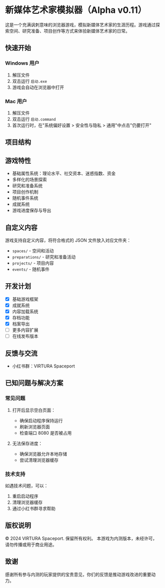 # 新媒体艺术家模拟器（Alpha v0.11）

这是一个充满讽刺意味的浏览器游戏，模拟新媒体艺术家的生涯历程。游戏通过探索空间、研究准备、项目创作等方式来体验新媒体艺术家的日常。

## 快速开始

### Windows 用户
1. 解压文件
2. 双击运行 `启动.exe`
3. 游戏会自动在浏览器中打开

### Mac 用户
1. 解压文件
2. 双击运行 `启动.command`
3. 首次运行时，在"系统偏好设置 > 安全性与隐私 > 通用"中点击"仍要打开"

## 项目结构

## 游戏特性

- 基础属性系统：理论水平、社交资本、迷惑指数、资金
- 多样化的场景探索
- 研究和准备系统
- 项目创作机制
- 随机事件系统
- 成就系统
- 游戏进度保存与导出

## 自定义内容

游戏支持自定义内容，将符合格式的 JSON 文件放入对应文件夹：
- `spaces/` - 空间和活动
- `preparations/` - 研究和准备活动
- `projects/` - 项目内容
- `events/` - 随机事件

## 开发计划

- [x] 基础游戏框架
- [x] 成就系统
- [x] 内容加载系统
- [x] 存档功能
- [x] 档案导出
- [ ] 更多内容扩展
- [ ] 在线发布版本

## 反馈与交流

- 小红书群：VIRTURA Spaceport

## 已知问题与解决方案

### 常见问题

1. 打开后显示空白页面：
   - 确保启动程序保持运行
   - 刷新浏览器页面
   - 检查端口 8080 是否被占用

2. 无法保存进度：
   - 确保浏览器允许本地存储
   - 尝试清理浏览器缓存

### 技术支持

如遇技术问题，可以：
1. 重启启动程序
2. 清理浏览器缓存
3. 通过小红书群寻求帮助

## 版权说明

© 2024 VIRTURA Spaceport. 保留所有权利。
本游戏为内测版本，未经许可，请勿传播或用于商业用途。

## 致谢

感谢所有参与内测的玩家提供的宝贵意见，你们的反馈是推动游戏改进的重要动力。

